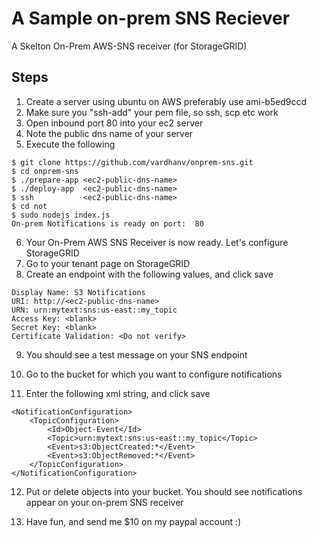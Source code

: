 
# A Sample on-prem SNS Reciever

A Skelton On-Prem AWS-SNS receiver (for StorageGRID)


## Steps

1. Create a server using ubuntu on AWS preferably use ami-b5ed9ccd
2. Make sure you "ssh-add" your pem file, so ssh, scp etc work
3. Open inbound port 80 into your ec2 server
4. Note the public dns name of your server
5. Execute the following
```
$ git clone https://github.com/vardhanv/onprem-sns.git 
$ cd onprem-sns
$ ./prepare-app <ec2-public-dns-name>
$ ./deploy-app  <ec2-public-dns-name>
$ ssh           <ec2-public-dns-name>
$ cd not
$ sudo nodejs index.js
On-prem Notifications is ready on port:  80
```

6. Your On-Prem AWS SNS Receiver is now ready. Let's configure StorageGRID
7. Go to your tenant page on StorageGRID
8. Create an endpoint with the following values, and click save
```
Display Name: S3 Notifications
URI: http://<ec2-public-dns-name>
URN: urn:mytext:sns:us-east::my_topic
Access Key: <blank>
Secret Key: <blank>
Certificate Validation: <Do not verify>
```

9. You should see a test message on your SNS endpoint

10. Go to the bucket for which you want to configure notifications
11. Enter the following xml string, and click save
```
<NotificationConfiguration>
    <TopicConfiguration>
        <Id>Object-Event</Id>
        <Topic>urn:mytext:sns:us-east::my_topic</Topic>
        <Event>s3:ObjectCreated:*</Event>
        <Event>s3:ObjectRemoved:*</Event>
    </TopicConfiguration>
</NotificationConfiguration>
```

12. Put or delete objects into your bucket. You should see notifications appear on your on-prem SNS receiver

13. Have fun, and send me $10 on my paypal account :)


